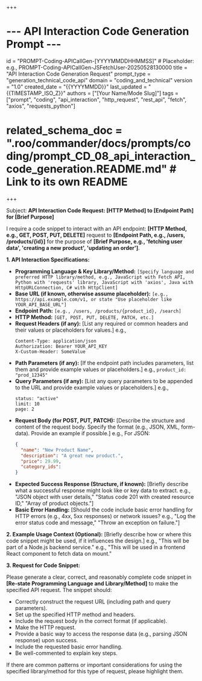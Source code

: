 +++
# --- API Interaction Code Generation Prompt ---
id = "PROMPT-Coding-APICallGen-[YYYYMMDDHHMMSS]" # Placeholder: e.g., PROMPT-Coding-APICallGen-JSFetchUser-20250528130000
title = "API Interaction Code Generation Request"
prompt_type = "generation_technical_code_api"
domain = "coding_and_technical"
version = "1.0"
created_date = "{{YYYYMMDD}}"
last_updated = "{{TIMESTAMP_ISO_Z}}"
authors = ["[Your Name/Mode Slug]"]
tags = ["prompt", "coding", "api_interaction", "http_request", "rest_api", "fetch", "axios", "requests_python"]
# related_schema_doc = ".roo/commander/docs/prompts/coding/prompt_CD_08_api_interaction_code_generation.README.md" # Link to its own README
+++

Subject: **API Interaction Code Request: [HTTP Method] to [Endpoint Path] for [Brief Purpose]**

I require a code snippet to interact with an API endpoint: **[HTTP Method, e.g., GET, POST, PUT, DELETE]** request to **[Endpoint Path, e.g., /users, /products/{id}]** for the purpose of **[Brief Purpose, e.g., 'fetching user data', 'creating a new product', 'updating an order']**.

**1. API Interaction Specifications:**
   *   **Programming Language & Key Library/Method:** `[Specify language and preferred HTTP library/method, e.g., JavaScript with Fetch API, Python with 'requests' library, JavaScript with 'axios', Java with HttpURLConnection, C# with HttpClient]`
   *   **Base URL (if known, otherwise assume placeholder):** `[e.g., https://api.example.com/v1, or state "Use placeholder like YOUR_API_BASE_URL"]`
   *   **Endpoint Path:** `[e.g., /users, /products/{product_id}, /search]`
   *   **HTTP Method:** `[GET, POST, PUT, DELETE, PATCH, etc.]`
   *   **Request Headers (if any):** [List any required or common headers and their values or placeholders for values.]
       e.g.,
       ```
       Content-Type: application/json
       Authorization: Bearer YOUR_API_KEY
       X-Custom-Header: SomeValue
       ```
   *   **Path Parameters (if any):** [If the endpoint path includes parameters, list them and provide example values or placeholders.]
       e.g., `product_id: "prod_12345"`
   *   **Query Parameters (if any):** [List any query parameters to be appended to the URL and provide example values or placeholders.]
       e.g.,
       ```
       status: "active"
       limit: 10
       page: 2
       ```
   *   **Request Body (for POST, PUT, PATCH):** [Describe the structure and content of the request body. Specify the format (e.g., JSON, XML, form-data). Provide an example if possible.]
       e.g., For JSON:
       ```json
       {
         "name": "New Product Name",
         "description": "A great new product.",
         "price": 29.99,
         "category_ids":
       }
       ```
   *   **Expected Success Response (Structure, if known):** [Briefly describe what a successful response might look like or key data to extract. e.g., "JSON object with user details," "Status code 201 with created resource ID," "Array of product objects."]
   *   **Basic Error Handling:** [Should the code include basic error handling for HTTP errors (e.g., 4xx, 5xx responses) or network issues? e.g., "Log the error status code and message," "Throw an exception on failure."]

**2. Example Usage Context (Optional):**
   [Briefly describe how or where this code snippet might be used, if it influences the design.]
   e.g., "This will be part of a Node.js backend service."
   e.g., "This will be used in a frontend React component to fetch data on mount."

**3. Request for Code Snippet:**

Please generate a clear, correct, and reasonably complete code snippet in **[Re-state Programming Language and Library/Method]** to make the specified API request. The snippet should:

*   Correctly construct the request URL (including path and query parameters).
*   Set up the specified HTTP method and headers.
*   Include the request body in the correct format (if applicable).
*   Make the HTTP request.
*   Provide a basic way to access the response data (e.g., parsing JSON response) upon success.
*   Include the requested basic error handling.
*   Be well-commented to explain key steps.

If there are common patterns or important considerations for using the specified library/method for this type of request, please highlight them.